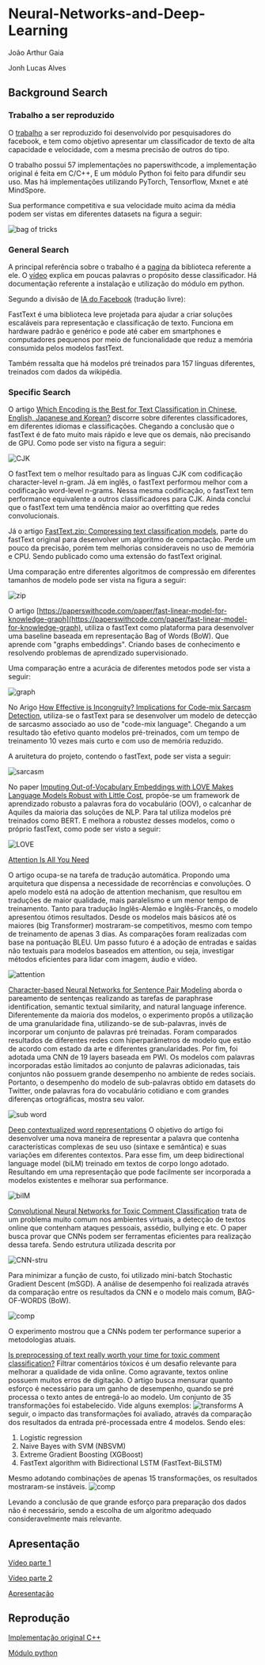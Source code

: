 # Neural-Networks-and-Deep-Learning

João Arthur Gaia

Jonh Lucas Alves

## Background Search

### Trabalho a ser reproduzido

O [trabalho](https://paperswithcode.com/paper/bag-of-tricks-for-efficient-text) a ser reproduzido 
foi desenvolvido por pesquisadores do facebook, e tem como objetivo apresentar um classificador de texto
de alta capacidade e velocidade, com a mesma precisão de outros do tipo.

O trabalho possui 57 implementações no paperswithcode, a implementação original é feita em C/C++,
E um módulo Python foi feito para difundir seu uso.
Mas há implementações utilizando PyTorch, Tensorflow, Mxnet e até MindSpore.

Sua performance competitiva e sua velocidade muito acima da média podem ser vistas
em diferentes datasets na figura a seguir:

![bag of tricks](https://github.com/jagra26/Neural-Networks-and-Deep-Learning/blob/main/bag%20of%20tricks.jpg)

### General Search

A principal referência sobre o trabalho é a [pagina](https://fasttext.cc) da biblioteca referente a ele.
O [vídeo](https://youtu.be/og183Y9yHFs) explica em poucas palavras o propósito desse classificador.
Há documentação referente a instalação e utilização do módulo em python.

Segundo a divisão de [IA do Facebook](https://ai.facebook.com/tools/fasttext/) (tradução livre):

FastText é uma biblioteca leve projetada para ajudar a criar soluções escaláveis para representação 
e classificação de texto. Funciona em hardware padrão e genérico e pode até caber em smartphones e 
computadores pequenos por meio de funcionalidade que reduz a memória consumida pelos modelos fastText.

Também ressalta que há modelos pré treinados para 157 línguas diferentes, treinados com dados da wikipédia.

### Specific Search

O artigo 
[Which Encoding is the Best for Text Classification in Chinese, English, Japanese and Korean?](https://paperswithcode.com/paper/which-encoding-is-the-best-for-text)
discorre sobre diferentes classificadores, em diferentes idiomas e classificações.
Chegando a conclusão que o fastText é de fato muito mais rápido e leve que os demais, não precisando de GPU.
Como pode ser visto na figura a seguir:

![CJK](https://github.com/jagra26/Neural-Networks-and-Deep-Learning/blob/main/CJK.jpg)

O fastText tem o melhor resultado para as linguas CJK com codificação character-level n-gram.
Já em inglês, o fastText performou melhor com a codificação word-level n-grams. 
Nessa mesma codificação, o fastText tem performance equivalente a outros classificadores para CJK.
Ainda conclui que o fastText tem uma tendência maior ao overfitting que redes convolucionais.

Já o artigo [FastText.zip: Compressing text classification models](https://paperswithcode.com/paper/fasttextzip-compressing-text-classification),
parte do fastText original para desenvolver um algoritmo de compactação. Perde um pouco da precisão, porém tem melhorias consideraveis no uso de 
memória e CPU. Sendo publicado como uma extensão do fastText original.

Uma comparação entre diferentes algoritmos de compressão em diferentes tamanhos de modelo pode ser vista na figura a seguir:

![zip](https://github.com/jagra26/Neural-Networks-and-Deep-Learning/blob/main/zip.jpg)

O artigo [https://paperswithcode.com/paper/fast-linear-model-for-knowledge-graph](https://paperswithcode.com/paper/fast-linear-model-for-knowledge-graph),
utiliza o fastText como plataforma para desenvolver uma baseline baseada em representação Bag of Words (BoW). Que aprende com "graphs embeddings". 
Criando bases de conhecimento e resolvendo problemas de aprendizado supervisionado.

Uma comparação entre a acurácia de diferentes metodos pode ser vista a seguir:

![graph](https://github.com/jagra26/Neural-Networks-and-Deep-Learning/blob/main/graph.jpg)

No Arigo [How Effective is Incongruity? Implications for Code-mix Sarcasm Detection](https://paperswithcode.com/paper/how-effective-is-incongruity-implications-for),
utiliza-se o fastText para se desenvolver um modelo de detecção de sarcasmo associado ao uso de "code-mix language". Chegando a um resultado tão efetivo quanto
modelos pré-treinados, com um tempo de treinamento 10 vezes mais curto e com uso de memória reduzido.

A aruitetura do projeto, contendo o fastText, pode ser vista a seguir:

![sarcasm](https://github.com/jagra26/Neural-Networks-and-Deep-Learning/blob/main/sarcasm.jpg)

No paper [Imputing Out-of-Vocabulary Embeddings with LOVE Makes Language Models Robust with Little Cost](https://paperswithcode.com/paper/imputing-out-of-vocabulary-embeddings-with), 
propõe-se um framework de aprendizado robusto a palavras fora do vocabulário (OOV), o calcanhar de Aquiles da maioria das soluções de NLP. Para tal utiliza modelos pré
treinados como BERT. E melhora a robustez desses modelos, como o próprio fastText, como pode ser visto a seguir:

![LOVE](https://github.com/jagra26/Neural-Networks-and-Deep-Learning/blob/main/LOVE.jpg)

[Attention Is All You Need](https://doi.org/10.48550/arXiv.1706.03762)

O artigo ocupa-se na tarefa de tradução automática. Propondo uma arquitetura que dispensa a necessidade de recorrências e convoluções. O apelo modelo está na adoção de attention mechanism, que resultou em traduções de maior qualidade, mais paralelismo e um menor tempo de treinamento.
Tanto para tradução Inglês-Alemão e Inglês-Francês, o modelo apresentou ótimos resultados. Desde os modelos mais básicos até os maiores (big Transformer) mostraram-se competitivos, mesmo com tempo de treinamento de apenas 3 dias. As comparações foram realizadas com base na pontuação BLEU.
Um passo futuro é a adoção de entradas e saídas não textuais para modelos baseados em attention, ou seja, investigar métodos eficientes para lidar com imagem, áudio e vídeo.

![attention](https://github.com/jagra26/Neural-Networks-and-Deep-Learning/blob/main/attention.png)

[Character-based Neural Networks for Sentence Pair Modeling](https://arxiv.org/abs/1805.08297) aborda o pareamento de sentenças realizando as tarefas de paraphrase identification, semantic textual similarity, and natural language inference. Diferentemente da maioria dos modelos, o experimento propôs a utilização de uma granularidade fina, utilizando-se de sub-palavras, invés de incorporar um conjunto de palavras pré treinadas.
Foram comparados resultados de diferentes redes com hiperparâmetros de modelo que estão de acordo com estado da arte e diferentes granularidades. Por fim, foi adotada uma CNN de 19 layers baseada em PWI. 
Os modelos com palavras incorporadas estão limitados ao conjunto de palavras adicionadas, tais conjuntos não possuem grande desempenho no ambiente de redes sociais. Portanto, o desempenho do modelo de sub-palavras obtido em datasets do Twitter, onde palavras fora do vocabulário cotidiano e com grandes diferenças ortográficas, mostra seu valor.

![sub word](https://github.com/jagra26/Neural-Networks-and-Deep-Learning/blob/main/subwords.png)


[Deep contextualized word representations](https://arxiv.org/abs/1802.05365)
O objetivo do artigo foi desenvolver uma nova maneira de representar a palavra que contenha características complexas de seu uso (sintaxe e semântica) e suas variações em diferentes contextos. Para esse fim, um deep bidirectional language model (biLM) treinado em textos de corpo longo adotado.
Resultando em uma representação que pode facilmente ser incorporada a modelos existentes e melhorar sua performance.

![bilM](https://github.com/jagra26/Neural-Networks-and-Deep-Learning/blob/main/BILM.png)

[Convolutional Neural Networks for Toxic Comment Classification](https://paperswithcode.com/paper/convolutional-neural-networks-for-toxic) trata de um problema muito comum nos ambientes virtuais, a detecção de textos online que contenham ataques pessoais, assédio, bullying e etc. O paper busca provar que CNNs podem ser ferramentas eficientes para realização dessa tarefa. Sendo estrutura utilizada descrita por

![CNN-stru](https://github.com/jagra26/Neural-Networks-and-Deep-Learning/blob/main/cnn-process.png)

Para minimizar a função de custo, foi utilizado mini-batch Stochastic Gradient Descent (mSGD). A análise de desempenho foi realizada através da comparação entre os resultados da CNN e o modelo mais comum, BAG-OF-WORDS (BoW).

![comp](https://github.com/jagra26/Neural-Networks-and-Deep-Learning/blob/main/cnn-com.png)

O experimento mostrou que a CNNs podem ter performance superior a metodologias atuais.

[Is preprocessing of text really worth your time for toxic comment classification?](https://arxiv.org/abs/1806.02908)
Filtrar comentários tóxicos é um desafio relevante para melhorar a qualidade de vida online. Como agravante, textos online possuem muitos erros de digitação. O artigo busca mensurar quanto esforço é necessário para  um ganho de desempenho, quando se pré processa o texto antes de entregá-lo ao modelo.
Um conjunto de 35 transformações foi estabelecido. Vide alguns exemplos:
![transforms](https://github.com/jagra26/Neural-Networks-and-Deep-Learning/blob/main/transforms.png)
A seguir, o impacto das transformações foi avaliado, através da comparação dos resultados da entrada pré-processada entre 4 modelos. Sendo eles:
1) Logistic regression
2) Naive Bayes with SVM (NBSVM)
3) Extreme Gradient Boosting (XGBoost)
4) FastText algorithm with Bidirectional LSTM (FastText-BiLSTM)

Mesmo adotando combinações de apenas 15 transformações, os resultados mostraram-se instáveis.
![comp](https://github.com/jagra26/Neural-Networks-and-Deep-Learning/blob/main/4-model-comp.png)

Levando a conclusão de que grande esforço para preparação dos dados não é necessário, sendo a escolha de um algoritmo adequado consideravelmente mais relevante.


## Apresentação

[Vídeo parte 1](https://youtu.be/gBFSBJIM9J0)

[Vídeo parte 2](https://drive.google.com/file/d/1LEOKQW1R_SRhAEbunNydnzxzkFWRjZzL/view?usp=sharing)

[Apresentação](https://docs.google.com/presentation/d/1f8R5acsS2-kxVVNSE0N1EeIJ3NEd8OR4ED626u7fUKw/edit?usp=sharing)

## Reprodução

[Implementação original C++](https://youtu.be/DQFa3Iu-MkY)

[Módulo python](https://drive.google.com/file/d/1oL2nzRgo3FmJhbC10HOuCOPYxsf5YJwH/view?usp=sharing)

